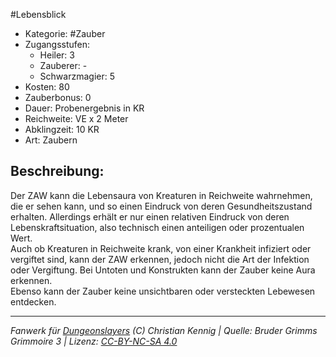 #Lebensblick  
- Kategorie: #Zauber  
- Zugangsstufen:  
  - Heiler: 3  
  - Zauberer: -  
  - Schwarzmagier: 5  
- Kosten: 80  
- Zauberbonus: 0  
- Dauer: Probenergebnis in KR  
- Reichweite: VE x 2 Meter  
- Abklingzeit: 10 KR  
- Art: Zaubern     

## Beschreibung:
Der ZAW kann die Lebensaura von Kreaturen in Reichweite wahrnehmen, die er sehen kann, und so einen Eindruck von deren Gesundheitszustand erhalten. Allerdings erhält er nur einen relativen Eindruck von deren Lebenskraftsituation, also technisch einen anteiligen oder prozentualen Wert.<br>Auch ob Kreaturen in Reichweite krank, von einer Krankheit infiziert oder vergiftet sind, kann der ZAW erkennen, jedoch nicht die Art der Infektion oder Vergiftung. Bei Untoten und Konstrukten kann der Zauber keine Aura erkennen.<br>Ebenso kann der Zauber keine unsichtbaren oder versteckten Lebewesen entdecken.


___
*Fanwerk für [Dungeonslayers](https://www.dungeonslayers.net/) (C) Christian Kennig | Quelle: Bruder Grimms Grimmoire 3 | Lizenz: [CC-BY-NC-SA 4.0](https://creativecommons.org/licenses/by-nc-sa/4.0/deed.de)*